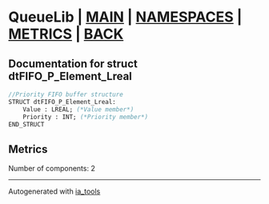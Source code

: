 # QueueLib | [MAIN] | [NAMESPACES] | [METRICS] | [BACK]  

## Documentation for struct dtFIFO_P_Element_Lreal  

```pascal
//Priority FIFO buffer structure  
STRUCT dtFIFO_P_Element_Lreal:
    Value : LREAL; (*Value member*)
    Priority : INT; (*Priority member*)
END_STRUCT
```

## Metrics  

Number of components: 2  

---
Autogenerated with [ia_tools](https://github.com/tkucic/ia_tools)  

[MAIN]: ../../../../index_st.md
[NAMESPACES]: ../../nsList_st.md
[METRICS]: ../../../metrics_st.md
[BACK]: ../nsMain_st.md
